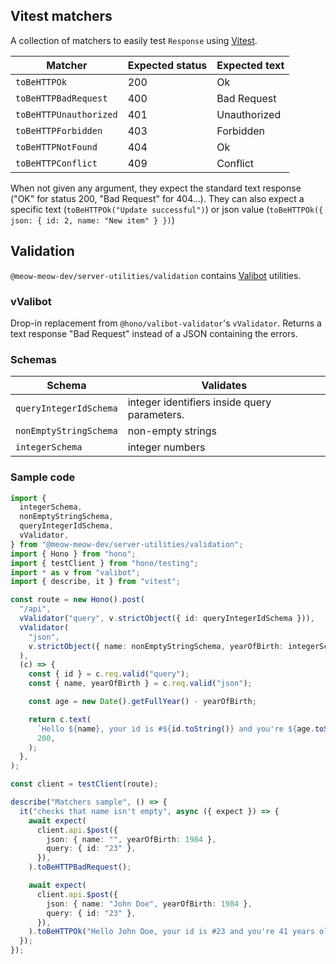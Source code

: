 ## Vitest matchers

A collection of matchers to easily test `Response` using [Vitest](https://https://vitest.dev/).

| Matcher                | Expected status | Expected text |
| ---------------------- | --------------- | ------------- |
| `toBeHTTPOk`           | 200             | Ok            |
| `toBeHTTPBadRequest`   | 400             | Bad Request   |
| `toBeHTTPUnauthorized` | 401             | Unauthorized  |
| `toBeHTTPForbidden`    | 403             | Forbidden     |
| `toBeHTTPNotFound`     | 404             | Ok            |
| `toBeHTTPConflict`     | 409             | Conflict      |

When not given any argument, they expect the standard text response ("OK" for status 200, "Bad Request" for 404...).
They can also expect a specific text (`toBeHTTPOk("Update successful")`) or json value (`toBeHTTPOk({ json: { id: 2, name: "New item" } })`)

## Validation

`@meow-meow-dev/server-utilities/validation` contains [Valibot](https://valibot.dev) utilities.

### vValibot

Drop-in replacement from `@hono/valibot-validator`'s `vValidator`.
Returns a text response "Bad Request" instead of a JSON containing the errors.

### Schemas

| Schema                 | Validates                                    |
| ---------------------- | -------------------------------------------- |
| `queryIntegerIdSchema` | integer identifiers inside query parameters. |
| `nonEmptyStringSchema` | non-empty strings                            |
| `integerSchema`        | integer numbers                              |

### Sample code

```typescript
import {
  integerSchema,
  nonEmptyStringSchema,
  queryIntegerIdSchema,
  vValidator,
} from "@meow-meow-dev/server-utilities/validation";
import { Hono } from "hono";
import { testClient } from "hono/testing";
import * as v from "valibot";
import { describe, it } from "vitest";

const route = new Hono().post(
  "/api",
  vValidator("query", v.strictObject({ id: queryIntegerIdSchema })),
  vValidator(
    "json",
    v.strictObject({ name: nonEmptyStringSchema, yearOfBirth: integerSchema }),
  ),
  (c) => {
    const { id } = c.req.valid("query");
    const { name, yearOfBirth } = c.req.valid("json");

    const age = new Date().getFullYear() - yearOfBirth;

    return c.text(
      `Hello ${name}, your id is #${id.toString()} and you're ${age.toString()} years old`,
      200,
    );
  },
);

const client = testClient(route);

describe("Matchers sample", () => {
  it("checks that name isn't empty", async ({ expect }) => {
    await expect(
      client.api.$post({
        json: { name: "", yearOfBirth: 1984 },
        query: { id: "23" },
      }),
    ).toBeHTTPBadRequest();

    await expect(
      client.api.$post({
        json: { name: "John Doe", yearOfBirth: 1984 },
        query: { id: "23" },
      }),
    ).toBeHTTPOk("Hello John Doe, your id is #23 and you're 41 years old");
  });
});
```
